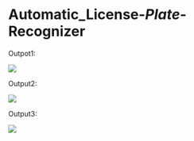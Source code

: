 
# Automatic_License-_Plate_-Recognizer
Outpot1:

<image src = "Output1.png">
  
  Output2:
  
  <image src = "Output2.png">
  
  
  Output3:
  
  <image src = "Output3.png">
  
